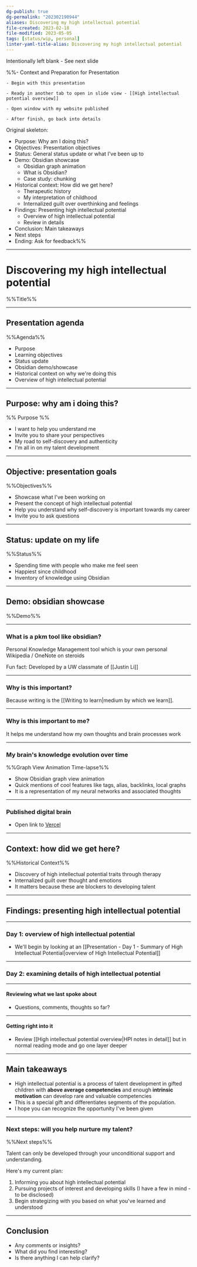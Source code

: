 ```yaml
---
dg-publish: true
dg-permalink: "202302190944"
aliases: Discovering my high intellectual potential
file-created: 2023-02-18
file-modified: 2023-05-05
tags: [status/wip, personal]
linter-yaml-title-alias: Discovering my high intellectual potential
---
```


Intentionally left blank - See next slide

%%- Context and Preparation for Presentation

	- Begin with this presentation

	- Ready in another tab to open in slide view - [[High intellectual potential overview]]

	- Open window with my website published

	- After finish, go back into details

Original skeleton:

- Purpose: Why am I doing this?
- Objectives: Presentation objectives
- Status: General status update or what I've been up to
- Demo: Obsidian showcase
	- Obsidian graph animation
	- What is Obsidian?
	- Case study: chunking
- Historical context: How did we get here?
	- Therapeutic history
	- My interpretation of childhood
	- Internalized guilt over overthinking and feelings
- Findings: Presenting high intellectual potential
	- Overview of high intellectual potential
	- Review in details
- Conclusion: Main takeaways
- Next steps
- Ending: Ask for feedback%%
---

# Discovering my high intellectual potential

%%Title%%

---

## Presentation agenda

%%Agenda%%

- Purpose
- Learning objectives
- Status update
- Obsidian demo/showcase
- Historical context on why we're doing this
- Overview of high intellectual potential

---

## Purpose: why am i doing this?

%% Purpose %%

- I want to help you understand me
- Invite you to share your perspectives
- My road to self-discovery and authenticity
- I'm all in on my talent development

---

## Objective: presentation goals

%%Objectives%%

- Showcase what I've been working on
- Present the concept of high intellectual potential
- Help you understand why self-discovery is important towards my career
- Invite you to ask questions

---

## Status: update on my life

%%Status%%

- Spending time with people who make me feel seen
- Happiest since childhood
- Inventory of knowledge using Obsidian

---

## Demo: obsidian showcase

%%Demo%%

---

### What is a pkm tool like obsidian?

Personal Knowledge Management tool which is your own personal Wikipedia / OneNote on steroids

Fun fact: Developed by a UW classmate of [[Justin Li]]

---

### Why is this important?

Because writing is the [[Writing to learn|medium by which we learn]].

---

### Why is this important to me?

It helps me understand how my own thoughts and brain processes work

---

### My brain's knowledge evolution over time

%%Graph View Animation Time-lapse%%

- Show Obsidian graph view animation
- Quick mentions of cool features like tags, alias, backlinks, local graphs
- It is a representation of my neural networks and associated thoughts

---

### Published digital brain

- Open link to [Vercel](https://adrian-public-digital-garden.vercel.app/202302190944/)

---

## Context: how did we get here?

%%Historical Context%%

- Discovery of high intellectual potential traits through therapy
- Internalized guilt over thought and emotions
- It matters because these are blockers to developing talent

---

## Findings: presenting high intellectual potential

---

### Day 1: overview of high intellectual potential

- We'll begin by looking at an [[Presentation - Day 1 - Summary of High Intellectual Potential|overview of High Intellectual Potential]]

---

### Day 2: examining details of high intellectual potential

---

#### Reviewing what we last spoke about

- Questions, comments, thoughts so far?

---

#### Getting right into it

- Review [[High intellectual potential overview|HPI notes in detail]] but in normal reading mode and go one layer deeper

---

## Main takeaways

- High intellectual potential is a process of talent development in gifted children with **above average competencies** and enough **intrinsic motivation** can develop rare and valuable competencies
- This is a special gift and differentiates segments of the population.
- I hope you can recognize the opportunity I've been given

---

### Next steps: will you help nurture my talent?

%%Next steps%%

Talent can only be developed through your unconditional support and understanding.

Here's my current plan:

1. Informing you about high intellectual potential
2. Pursuing projects of interest and developing skills (I have a few in mind - to be disclosed)
3. Begin strategizing with you based on what you've learned and understood

---

## Conclusion

- Any comments or insights?
- What did you find interesting?
- Is there anything I can help clarify?

